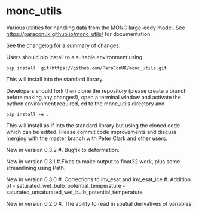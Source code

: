 # monc_utils
Various utilities for handling data from the MONC large-eddy model.
See https://paraconuk.github.io/monc_utils/ for documentation.

See the [changelog](CHANGELOG.md) for a summary of changes.

Users should pip install to a suitable environment using

    pip install  git+https://github.com/ParaConUK/monc_utils.git

This will install into the standard library.

Developers should fork then clone the repository (please create a branch before making 
any changes!), open a terminal window and activate the python environment 
required, cd to the monc_utils directory and

    pip install -e .

This will install as if into the standard library but using the cloned code 
which can be edited. Please commit code improvements and discuss merging with 
the master branch with Peter Clark and other users.

New in version 0.3.2
#. Bugfix to deformation.

New in version 0.3.1
#.Fixes to make output to float32 work, plus some streamlining using Path.

New in version 0.3.0
#. Corrections to inv_esat and inv_esat_ice
#. Addition of 
	- saturated_wet_bulb_potential_temperature
	- saturated_unsaturated_wet_bulb_potential_temperature

New in version 0.2.0
#. The ability to read in spatial derivatives of variables.